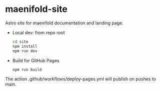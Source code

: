 # maenifold-site

Astro site for maenifold documentation and landing page.

- Local dev: from repo root
  ```bash
  cd site
  npm install
  npm run dev
  ```

- Build for GitHub Pages
  ```bash
  npm run build
  ```

The action .github/workflows/deploy-pages.yml will publish on pushes to main.

